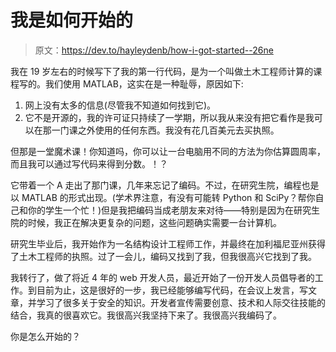 # 我是如何开始的

> 原文：<https://dev.to/hayleydenb/how-i-got-started--26ne>

我在 19 岁左右的时候写下了我的第一行代码，是为一个叫做土木工程师计算的课程写的。我们使用 MATLAB，这实在是一种耻辱，原因如下:

1.  网上没有太多的信息(尽管我不知道如何找到它)。
2.  它不是开源的，我的许可证只持续了一学期，所以我从来没有把它看作是我可以在那一门课之外使用的任何东西。我没有花几百美元去买执照。

但那是一堂魔术课！你知道吗，你可以让一台电脑用不同的方法为你估算圆周率，而且我可以通过写代码来得到分数。！？

它带着一个 A 走出了那门课，几年来忘记了编码。不过，在研究生院，编程也是以 MATLAB 的形式出现。(学术界注意，有没有可能转 Python 和 SciPy？帮你自己和你的学生一个忙！)但是我把编码当成老朋友来对待——特别是因为在研究生院的时候，我正在解决更复杂的问题，这些问题确实需要一台计算机。

研究生毕业后，我开始作为一名结构设计工程师工作，并最终在加利福尼亚州获得了土木工程师的执照。过了一会儿，编码又找到了我，但我很高兴它找到了我。

我转行了，做了将近 4 年的 web 开发人员，最近开始了一份开发人员倡导者的工作。到目前为止，这是很好的一步，我已经能够编写代码，在会议上发言，写文章，并学习了很多关于安全的知识。开发者宣传需要创意、技术和人际交往技能的结合，我真的很喜欢它。我很高兴我坚持下来了。我很高兴我编码了。

你是怎么开始的？